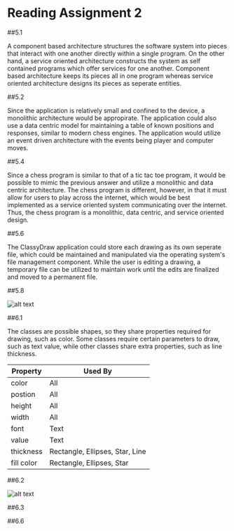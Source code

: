# Reading Assignment 2

##5.1

A component based architecture structures the software system into pieces that interact with one another directly within a single program. On the other hand, a service oriented architecture constructs the system as self contained programs which offer services for one another. Component based architecture keeps its pieces all in one program whereas service oriented architecture designs its pieces as seperate entities.

##5.2

Since the application is relatively small and confined to the device, a monolithic architecture would be appropirate. The application could also use a data centric model for maintaining a table of known positions and responses, similar to modern chess engines. The application would utilize an event driven architecture with the events being player and computer moves.

##5.4

Since a chess program is similar to that of a tic tac toe program, it would be possible to mimic the previous answer and utilize a monolithic and data centric architecture. The chess program is different, however, in that it must allow for users to play across the internet, which would be best implemented as a service oriented system communicating over the internet. Thus, the chess program is a monolithic, data centric, and service oriented design.

##5.6

The ClassyDraw application could store each drawing as its own seperate file, which could be maintained and manipulated via the operating system's file management component. While the user is editing a drawing, a temporary file can be utilized to maintain work until the edits are finalized and moved to a permanent file.

##5.8

![alt text](https://github.com/cjdellomes/OrgSoft/blob/master/Assignments/5.8.png)

##6.1

The classes are possible shapes, so they share properties required for drawing, such as color. Some classes require certain parameters to draw, such as text value, while other classes share extra properties, such as line thickness.

| Property  | Used By |
| --------- | ------- |
| color     | All     |
| postion   | All     |
| height    | All     |
| width     | All     |
| font      | Text    |
| value     | Text    |
| thickness | Rectangle, Ellipses, Star, Line |
| fill color | Rectangle, Ellipses, Star |

##6.2

![alt text](https://github.com/cjdellomes/OrgSoft/blob/master/Assignments/6.2.png)

##6.3

##6.6

